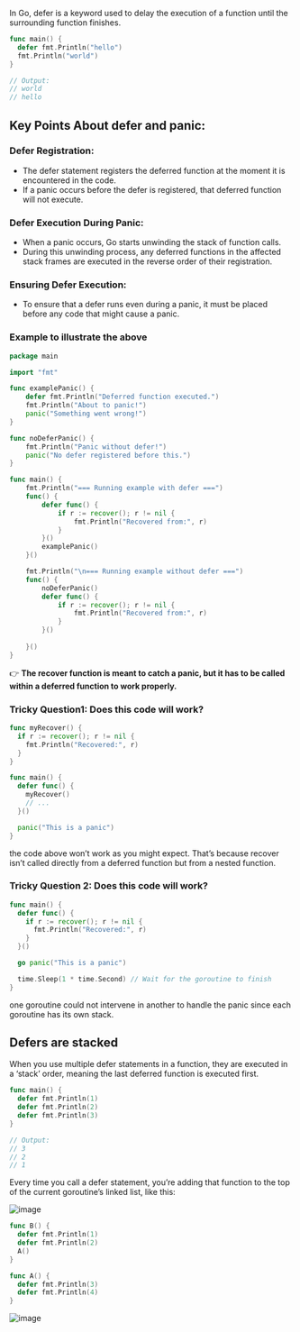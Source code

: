 In Go, defer is a keyword used to delay the execution of a function until the surrounding function finishes.

```go
func main() {
  defer fmt.Println("hello")
  fmt.Println("world")
}

// Output:
// world
// hello
```
## Key Points About defer and panic:
### Defer Registration:
- The defer statement registers the deferred function at the moment it is encountered in the code.
- If a panic occurs before the defer is registered, that deferred function will not execute.

### Defer Execution During Panic:
- When a panic occurs, Go starts unwinding the stack of function calls.
- During this unwinding process, any deferred functions in the affected stack frames are executed in the reverse order of their registration.

### Ensuring Defer Execution:
- To ensure that a defer runs even during a panic, it must be placed before any code that might cause a panic.

### Example to illustrate the above

```go
package main

import "fmt"

func examplePanic() {
	defer fmt.Println("Deferred function executed.")
	fmt.Println("About to panic!")
	panic("Something went wrong!")
}

func noDeferPanic() {
	fmt.Println("Panic without defer!")
	panic("No defer registered before this.")
}

func main() {
	fmt.Println("=== Running example with defer ===")
	func() {
		defer func() {
			if r := recover(); r != nil {
				fmt.Println("Recovered from:", r)
			}
		}()
		examplePanic()
	}()

	fmt.Println("\n=== Running example without defer ===")
	func() {
	    noDeferPanic()
		defer func() {
			if r := recover(); r != nil {
				fmt.Println("Recovered from:", r)
			}
		}()
		
	}()
}
```

👉 **The recover function is meant to catch a panic, but it has to be called within a deferred function to work properly.**

### Tricky Question1: Does this code will work?
```go
func myRecover() {
  if r := recover(); r != nil {
    fmt.Println("Recovered:", r)
  }
}

func main() {
  defer func() {
    myRecover()
    // ...
  }()

  panic("This is a panic")
}
```
the code above won’t work as you might expect. That’s because recover isn’t called directly from a deferred function but from a nested function.

### Tricky Question 2: Does this code will work?

```go
func main() {
  defer func() {
    if r := recover(); r != nil {
      fmt.Println("Recovered:", r)
    }
  }()

  go panic("This is a panic")

  time.Sleep(1 * time.Second) // Wait for the goroutine to finish
}
```
one goroutine could not intervene in another to handle the panic since each goroutine has its own stack.


## Defers are stacked #
When you use multiple defer statements in a function, they are executed in a ‘stack’ order, meaning the last deferred function is executed first.

```go
func main() {
  defer fmt.Println(1)
  defer fmt.Println(2)
  defer fmt.Println(3)
}

// Output:
// 3
// 2
// 1
```
Every time you call a defer statement, you’re adding that function to the top of the current goroutine’s linked list, like this:

![image](https://github.com/user-attachments/assets/5555308a-1cb7-4815-ab1f-a21b456f9f13)

```go
func B() {
  defer fmt.Println(1)
  defer fmt.Println(2)
  A()
}

func A() {
  defer fmt.Println(3)
  defer fmt.Println(4)
}
```
![image](https://github.com/user-attachments/assets/e4cb0a63-8950-43a5-b433-0244a479eb34)





